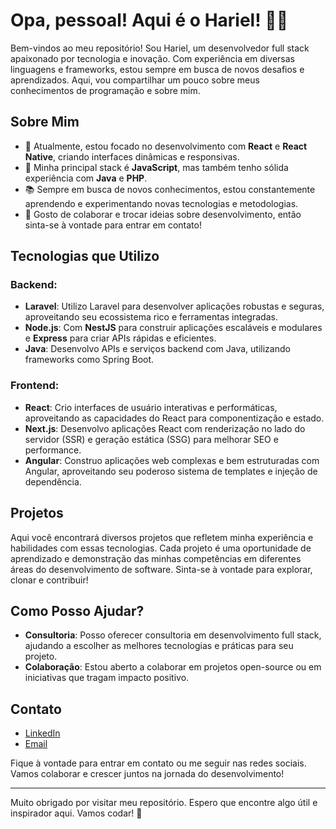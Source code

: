 # Opa, pessoal! Aqui é o Hariel! 🎉🎇

Bem-vindos ao meu repositório! Sou Hariel, um desenvolvedor full stack apaixonado por tecnologia e inovação. Com experiência em diversas linguagens e frameworks, estou sempre em busca de novos desafios e aprendizados. Aqui, vou compartilhar um pouco sobre meus conhecimentos de programação e sobre mim.

## Sobre Mim

- 🌱 Atualmente, estou focado no desenvolvimento com **React** e **React Native**, criando interfaces dinâmicas e responsivas.
- 🎈 Minha principal stack é **JavaScript**, mas também tenho sólida experiência com **Java** e **PHP**.
- 📚 Sempre em busca de novos conhecimentos, estou constantemente aprendendo e experimentando novas tecnologias e metodologias.
- 💬 Gosto de colaborar e trocar ideias sobre desenvolvimento, então sinta-se à vontade para entrar em contato!

## Tecnologias que Utilizo

### Backend:
- **Laravel**: Utilizo Laravel para desenvolver aplicações robustas e seguras, aproveitando seu ecossistema rico e ferramentas integradas.
- **Node.js**: Com **NestJS** para construir aplicações escaláveis e modulares e **Express** para criar APIs rápidas e eficientes.
- **Java**: Desenvolvo APIs e serviços backend com Java, utilizando frameworks como Spring Boot.

### Frontend:
- **React**: Crio interfaces de usuário interativas e performáticas, aproveitando as capacidades do React para componentização e estado.
- **Next.js**: Desenvolvo aplicações React com renderização no lado do servidor (SSR) e geração estática (SSG) para melhorar SEO e performance.
- **Angular**: Construo aplicações web complexas e bem estruturadas com Angular, aproveitando seu poderoso sistema de templates e injeção de dependência.

## Projetos

Aqui você encontrará diversos projetos que refletem minha experiência e habilidades com essas tecnologias. Cada projeto é uma oportunidade de aprendizado e demonstração das minhas competências em diferentes áreas do desenvolvimento de software. Sinta-se à vontade para explorar, clonar e contribuir!

## Como Posso Ajudar?

- **Consultoria**: Posso oferecer consultoria em desenvolvimento full stack, ajudando a escolher as melhores tecnologias e práticas para seu projeto.
- **Colaboração**: Estou aberto a colaborar em projetos open-source ou em iniciativas que tragam impacto positivo.

## Contato

- [LinkedIn](https://www.linkedin.com/in/seulinkedin)
- [Email](mailto:seuemail@example.com)

Fique à vontade para entrar em contato ou me seguir nas redes sociais. Vamos colaborar e crescer juntos na jornada do desenvolvimento!

---

Muito obrigado por visitar meu repositório. Espero que encontre algo útil e inspirador aqui. Vamos codar! 🚀
